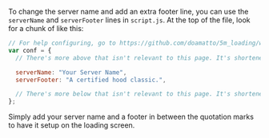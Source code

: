 To change the server name and add an extra footer line, you can use the `serverName` and `serverFooter` lines in `script.js`. At the top of the file, look for a chunk of like this:
```js
// For help configuring, go to https://github.com/doamatto/5m_loading/wiki/
var conf = {
  // There's more above that isn't relevant to this page. It's shortened for brevity.

  serverName: "Your Server Name",
  serverFooter: "A certified hood classic.",

  // There's more below that isn't relevant to this page. It's shortened for brevity.
};
```

Simply add your server name and a footer in between the quotation marks to have it setup on the loading screen.